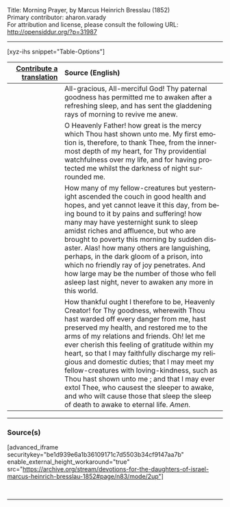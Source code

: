 <html>
<head></head>
<body>
Title: Morning Prayer, by Marcus Heinrich Bresslau (1852)<br />
Primary contributor: aharon.varady<br />
For attribution and license, please consult the following URL: <a href="http://opensiddur.org/?p=31987">http://opensiddur.org/?p=31987</a>
<p />
<hr />

[xyz-ihs snippet="Table-Options"]<table style="margin-left: auto; margin-right: auto;" class="draggable">
<thead><tr><th id="x" style="text-align: right;"><a href="/translate/" target="_blank" rel="noopener">Contribute a translation</a></th><th style="text-align: left;">Source (English)</th></tr></thead>
<tbody>
<tr><td style="vertical-align:top;" width="25%">
<div class="liturgy" lang="he">

</span></div></td>
 
<td style="vertical-align:top;">
<div class="english" lang="en">
All-gracious, All-merciful God! Thy paternal goodness has permitted me to awaken after a refreshing sleep, and has sent the gladdening rays of morning to revive me anew. 
</div></td></tr>


<tr><td style="vertical-align:top;">
<div class="liturgy" lang="he">

</span></div></td>
 
<td style="vertical-align:top;">
<div class="english" lang="en">
O Heavenly Father! how great is the mercy which Thou hast shown unto me. My first emotion is, therefore, to thank Thee, from the innermost depth of my heart, for Thy providential watchfulness over my life, and for having protected me whilst the darkness of night surrounded me. 
</div></td></tr>


<tr><td style="vertical-align:top;">
<div class="liturgy" lang="he">

</span></div></td>
 
<td style="vertical-align:top;">
<div class="english" lang="en">
How many of my fellow-creatures but yesternight ascended the couch in good health and hopes, and yet cannot leave it this day, from being bound to it by pains and suffering! how many may have yesternight sunk to sleep amidst riches and affluence, but who are brought to poverty this morning by sudden disaster. Alas! how many others are languishing, perhaps, in the dark gloom of a prison, into which no friendly ray of joy penetrates. And how large may be the number of those who fell asleep last night, never to awaken any more in this world. 
</div></td></tr>


<tr><td style="vertical-align:top;">
<div class="liturgy" lang="he">

</span></div></td>
 
<td style="vertical-align:top;">
<div class="english" lang="en">
How thankful ought I therefore to be, Heavenly Creator! for Thy goodness, wherewith Thou hast warded off every danger from me, hast preserved my health, and restored me to the arms of my relations and friends. Oh! let me ever cherish this feeling of gratitude within my heart, so that I may faithfully discharge my religious and domestic duties; that I may meet my fellow-creatures with loving-kindness, such as Thou hast shown unto me ; and that I may ever extol Thee, who causest the sleeper to awake, and who wilt cause those that sleep the sleep of death to awake to eternal life. <em>Amen</em>. 
</div></td></tr>
</tbody></table>

<hr />

<h3>Source(s)</h3>

[advanced_iframe securitykey="be1d939e6a1b36109171c7d5503b34cf9147aa7b" enable_external_height_workaround="true" src="https://archive.org/stream/devotions-for-the-daughters-of-israel-marcus-heinrich-bresslau-1852#page/n83/mode/2up"]

&nbsp;

<hr />

&nbsp;
</body>
</html>